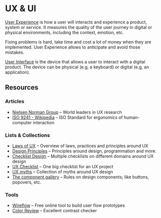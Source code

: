 # UX & UI

[User Experience](https://wikipedia.org/wiki/user_experience) is how a user will interacts and experience a product, system or service. It measures the quality of the user journey in digital or physical environments, including the context, emotion, etc.

Fixing problems is hard, take time and cost a lot of money when they are implemented. User Experience allows to anticipate and avoid those mistakes.

[User Interface](https://wikipedia.org/wiki/user_interface) is the device that allows a user to interact with a digital product. The device can be physical (e.g, a keyboard) or digital (e.g, an application).

## Resources

### Articles

- [Nielsen Norman Group](https://www.nngroup.com/) – World leaders in UX research
- [ISO 9241 - Wikipedia](https://wikipedia.org/wiki/iso_9241) – ISO Standard for ergonomics of human-computer interaction

### Lists & Collections

- [Laws of UX](https://lawsofux.com/) – Overview of laws, practices and principles around UX
- [Design Principles](https://principles.design) – Principles around design, programmation and more.
- [Checklist Design](https://www.checklist.design/) – Multiple checklists on different domains around UX design
- [UX Checklist](https://uxchecklist.github.io/) – One big checklist for an UX project
- [UX myths](https://uxmyths.com/) – Collection of myths around UX design
- [The component gallery](https://component.gallery/) – Rules on design components; like buttons, popovers, etc.

### Tools

- [Wireflow](https://wireflow.co/) – Free online tool to build user flow prototypes
- [Color Review](https://color.review/) – Excellent contrast checker 
